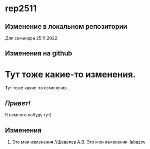 ﻿# rep2511

## Изменение в локальном репозитории

Для семинара 25.11.2022.

## Изменения на github


Тут тоже какие-то изменения.
=======
Тут тоже какие-то изменения.


## *Привет!* 

Я немного побуду тут) 
## Изменения
1. Это мои изменения //Шевелев А.В.
Это мои изменения. labazov

